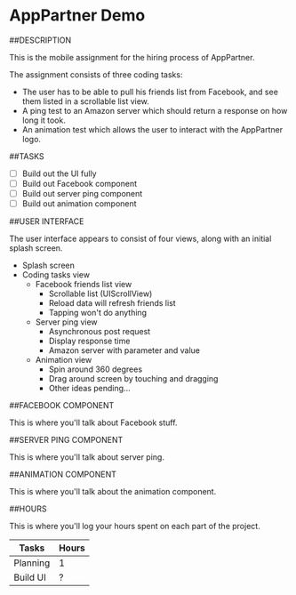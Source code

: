AppPartner Demo
================

##DESCRIPTION

This is the mobile assignment for the hiring process of AppPartner.

The assignment consists of three coding tasks:

- The user has to be able to pull his friends list from Facebook, and see them listed in a scrollable list view.
- A ping test to an Amazon server which should return a response on how long it took.
- An animation test which allows the user to interact with the AppPartner logo.

##TASKS

- [ ] Build out the UI fully
- [ ] Build out Facebook component
- [ ] Build out server ping component
- [ ] Build out animation component

##USER INTERFACE

The user interface appears to consist of four views, along with an initial splash screen.

- Splash screen
- Coding tasks view
  - Facebook friends list view
    - Scrollable list (UIScrollView)
    - Reload data will refresh friends list
    - Tapping won't do anything
  - Server ping view
    - Asynchronous post request
    - Display response time
    - Amazon server with parameter and value
  - Animation view
    - Spin around 360 degrees
    - Drag around screen by touching and dragging
    - Other ideas pending...


##FACEBOOK COMPONENT

This is where you'll talk about Facebook stuff.

##SERVER PING COMPONENT

This is where you'll talk about server ping.

##ANIMATION COMPONENT

This is where you'll talk about the animation component.

##HOURS

This is where you'll log your hours spent on each part of the project.

Tasks | Hours
----- | -----
Planning | 1
Build UI | ?

